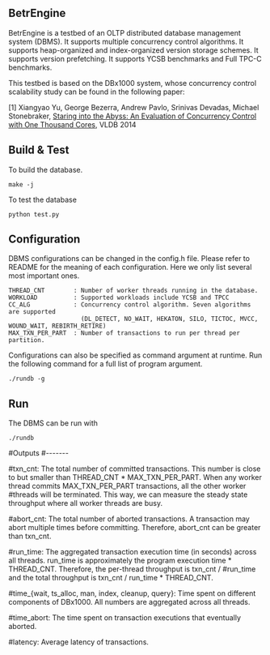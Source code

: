 BetrEngine
-----------------

BetrEngine is a testbed of an OLTP distributed database management system (DBMS). 
It supports multiple concurrency control algorithms.
It supports heap-organized and index-organized version storage schemes.
It supports version prefetching.
It supports YCSB benchmarks and Full TPC-C benchmarks.

This testbed is based on the DBx1000 system, whose concurrency control scalability study can be found in the following paper:

[1] Xiangyao Yu, George Bezerra, Andrew Pavlo, Srinivas Devadas, Michael Stonebraker, [Staring into the Abyss: An Evaluation of Concurrency Control with One Thousand Cores](http://www.vldb.org/pvldb/vol8/p209-yu.pdf), VLDB 2014
    
    
    
Build & Test
------------

To build the database.

    make -j

To test the database

    python test.py
    
Configuration
-------------

DBMS configurations can be changed in the config.h file. Please refer to README for the meaning of each configuration. Here we only list several most important ones. 

    THREAD_CNT        : Number of worker threads running in the database.
    WORKLOAD          : Supported workloads include YCSB and TPCC
    CC_ALG            : Concurrency control algorithm. Seven algorithms are supported 
                        (DL_DETECT, NO_WAIT, HEKATON, SILO, TICTOC, MVCC, WOUND_WAIT, REBIRTH_RETIRE) 
    MAX_TXN_PER_PART  : Number of transactions to run per thread per partition.
                        
Configurations can also be specified as command argument at runtime. Run the following command for a full list of program argument. 
    
    ./rundb -g 

Run
---

The DBMS can be run with 

    ./rundb

#Outputs
#-------

#txn_cnt: The total number of committed transactions. This number is close to but smaller than THREAD_CNT * MAX_TXN_PER_PART. When any worker thread commits MAX_TXN_PER_PART transactions, all the other worker #threads will be terminated. This way, we can measure the steady state throughput where all worker threads are busy.

#abort_cnt: The total number of aborted transactions. A transaction may abort multiple times before committing. Therefore, abort_cnt can be greater than txn_cnt.

#run_time: The aggregated transaction execution time (in seconds) across all threads. run_time is approximately the program execution time * THREAD_CNT. Therefore, the per-thread throughput is txn_cnt / #run_time and the total throughput is txn_cnt / run_time * THREAD_CNT.

#time_{wait, ts_alloc, man, index, cleanup, query}: Time spent on different components of DBx1000. All numbers are aggregated across all threads.

#time_abort: The time spent on transaction executions that eventually aborted.

#latency: Average latency of transactions.

 
